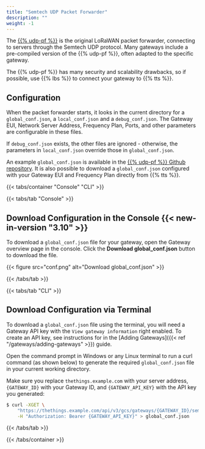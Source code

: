 ```yaml
---
title: "Semtech UDP Packet Forwarder"
description: ""
weight: -1
---
```


The [{{% udp-pf %}}](https://github.com/lora-net/packet_forwarder) is the original LoRaWAN packet forwarder, connecting to servers through the Semtech UDP protocol. Many gateways include a pre-compiled version of the {{% udp-pf %}}, often adapted to the specific gateway.

The {{% udp-pf %}} has many security and scalability drawbacks, so if possible, use {{% lbs %}} to connect your gateway to {{% tts %}}. 

<!--more-->

## Configuration

When the packet forwarder starts, it looks in the current directory for a `global_conf.json`, a `local_conf.json` and a `debug_conf.json`. The Gateway EUI, Network Server Address, Frequency Plan, Ports, and other parameters are configurable in these files.

If `debug_conf.json` exists, the other files are ignored - otherwise, the parameters in `local_conf.json` override those in `global_conf.json`.

An example `global_conf.json` is available in the [{{% udp-pf %}} Github repository](https://github.com/Lora-net/packet_forwarder/blob/master/lora_pkt_fwd/global_conf.json). It is also possible to download a `global_conf.json` configured with your Gateway EUI and Frequency Plan directly from {{% tts %}}.

{{< tabs/container "Console" "CLI" >}}

{{< tabs/tab "Console" >}}

## Download Configuration in the Console {{< new-in-version "3.10" >}}

To download a `global_conf.json` file for your gateway, open the Gateway overview page in the console. Click the **Download global_conf.json** button to download the file.

{{< figure src="conf.png" alt="Download global_conf.json" >}}

{{< /tabs/tab >}}

{{< tabs/tab "CLI" >}}

## Download Configuration via Terminal

To download a `global_conf.json` file using the terminal, you will need a Gateway API key with the `View gateway information` right enabled. To create an API key, see instructions for in the [Adding Gateways]({{< ref "/gateways/adding-gateways" >}}) guide.

Open the command prompt in Windows or any Linux terminal to run a curl command (as shown below) to generate the required `global_conf.json` file in your current working directory.

Make sure you replace `thethings.example.com` with your server address, `{GATEWAY_ID}` with your Gateway ID, and `{GATEWAY_API_KEY}` with the API key you generated:

```bash
$ curl -XGET \
    "https://thethings.example.com/api/v3/gcs/gateways/{GATEWAY_ID}/semtechudp/global_conf.json" \
    -H "Authorization: Bearer {GATEWAY_API_KEY}" > global_conf.json
```

{{< /tabs/tab >}}

{{< /tabs/container >}}
